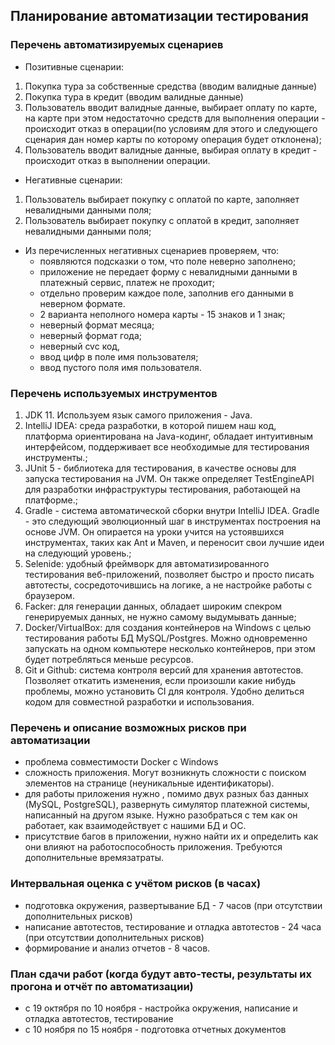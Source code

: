 ## Планирование автоматизации тестирования
### Перечень автоматизируемых сценариев

* Позитивные сценарии:
1. Покупка тура за собственные средства (вводим валидные данные)
1. Покупка тура в кредит (вводим валидные данные)
1. Пользователь вводит валидные данные, выбирает оплату по карте, на карте при этом недостаточно средств
для выполнения операции -  происходит отказ в операции(по условиям для этого и следующего сценария дан номер карты 
по которому операция будет отклонена);
1. Пользователь вводит валидные данные, выбирая оплату в кредит - происходит отказ в выполнении операции.

* Негативные сценарии:
1. Пользователь выбирает покупку с оплатой по карте, заполняет невалидными данными поля; 
1. Пользователь выбирает покупку с оплатой в кредит, заполняет невалидными данными поля; 
  * Из перечисленных негативных сценариев проверяем, что:
    * появляются подсказки о том, что поле неверно заполнено; 
    * приложение  не передает форму с  невалидными данными в платежный сервис, платеж не проходит;
    * отдельно проверим каждое поле, заполнив его данными в неверном формате. 
    * 2 варианта неполного номера карты - 15 знаков  и 1 знак; 
    * неверный формат месяца; 
    * неверный формат года; 
    * неверный cvc код,
    * ввод цифр в поле имя пользователя; 
    * ввод пустого поля имя пользователя. 
 
### Перечень используемых инструментов
1. JDK 11. Используем язык самого приложения - Java.
2. IntelliJ IDEA: среда разработки, в которой пишем наш код, платформа ориентирована на Java-кодинг, обладает интуитивным интерфейсом, поддерживает все необходимые для тестирования инструменты.;
3. JUnit 5 - библиотека для тестирования,  в качестве основы для запуска тестирования на JVM. Он также определяет TestEngineAPI для разработки инфраструктуры тестирования, работающей на платформе.;
4. Gradle - система автоматической сборки внутри IntelliJ IDEA. Gradle - это следующий эволюционный шаг в инструментах построения на основе JVM. Он опирается на уроки учится на устоявшихся инструментах, таких как Ant и Maven, и переносит свои лучшие идеи на следующий уровень.;
5. Selenide: удобный фреймворк для автоматизированного тестирования веб-приложений, позволяет быстро и просто писать
автотесты, сосредоточившись на логике, а не настройке работы с браузером.
6. Facker: для генерации данных, обладает широким спекром генерируемых данных, не нужно самому выдумывать данные;
7. Docker/VirtualBox: для создания контейнеров на Windows с целью тестирования работы БД MySQL/Postgres. Можно одновременно запускать на одном компьютере 
несколько контейнеров, при этом будет потребляться меньше ресурсов.
8. Git и Github: система контроля версий для хранения автотестов. Позволяет откатить изменения, если произошли какие нибудь проблемы, можно установить CI для контроля.
Удобно делиться кодом для совместной разработки и использования.

### Перечень и описание возможных рисков при автоматизации
- проблема совместимости Docker с Windows
- сложность приложения. Могут возникнуть сложности с поиском элементов на странице (неуникальные идентификаторы).
- для работы приложения нужно , помимо двух разных  баз данных (MySQL, PostgreSQL), развернуть симулятор платежной системы, 
    написанный на другом языке. Нужно разобраться с тем как он работает, как взаимодействует с нашими БД и ОС.
- присутствие багов в приложении, нужно найти их и определить как они влияют на работоспособность приложения. Требуются дополнительные времязатраты.

### Интервальная оценка с учётом рисков (в часах)
- подготовка окружения, развертывание БД - 7 часов (при отсутствии дополнительных рисков)
- написание автотестов, тестирование и отладка автотестов - 24 часа (при отсутствии дополнительных рисков)
- формирование и анализ отчетов - 8 часов.

### План сдачи работ (когда будут авто-тесты, результаты их прогона и отчёт по автоматизации)
- с 19 октября по 10 ноября - настройка окружения, написание и отладка автотестов, тестирование
- с 10 ноября по 15 ноября - подготовка отчетных документов